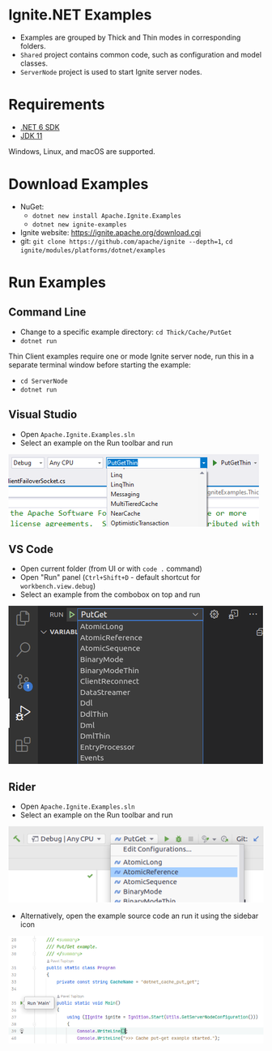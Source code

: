 # Ignite.NET Examples

* Examples are grouped by Thick and Thin modes in corresponding folders.
* `Shared` project contains common code, such as configuration and model classes.
* `ServerNode` project is used to start Ignite server nodes.

# Requirements

* [.NET 6 SDK](https://dotnet.microsoft.com/download/dotnet-core)
* [JDK 11](https://www.oracle.com/java/technologies/javase-jdk11-downloads.html)

Windows, Linux, and macOS are supported.

# Download Examples

* NuGet: 
  * `dotnet new install Apache.Ignite.Examples`
  * `dotnet new ignite-examples`  
* Ignite website: https://ignite.apache.org/download.cgi
* git: `git clone https://github.com/apache/ignite --depth=1`, `cd ignite/modules/platforms/dotnet/examples`

# Run Examples

## Command Line

* Change to a specific example directory: `cd Thick/Cache/PutGet`
* `dotnet run`

Thin Client examples require one or mode Ignite server node, run this in a separate terminal window before starting the example:
* `cd ServerNode`
* `dotnet run`

## Visual Studio

* Open `Apache.Ignite.Examples.sln`
* Select an example on the Run toolbar and run

![Visual Studio Screenshot](images/vs.png)

## VS Code

* Open current folder (from UI or with `code .` command)
* Open "Run" panel (`Ctrl+Shift+D` - default shortcut for `workbench.view.debug`)
* Select an example from the combobox on top and run

![VS Code Screenshot](images/vs-code.png)

## Rider

* Open `Apache.Ignite.Examples.sln`
* Select an example on the Run toolbar and run

![Rider Toolbar Screenshot](images/rider.png)

* Alternatively, open the example source code an run it using the sidebar icon

![Rider Sidebar Screenshot](images/rider-sidebar.png)

